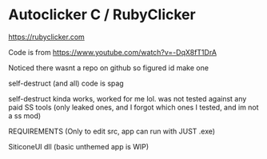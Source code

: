 # Autoclicker C / RubyClicker
https://rubyclicker.com

Code is from https://www.youtube.com/watch?v=-DqX8fT1DrA

Noticed there wasnt a repo on github so figured id make one

self-destruct (and all) code is spag

self-destruct kinda works, worked for me lol. was not tested against any paid SS tools (only leaked ones, and I forgot which ones I tested, and im not a ss mod) 

REQUIREMENTS (Only to edit src, app can run with JUST .exe)

SiticoneUI dll (basic unthemed app is WIP)
